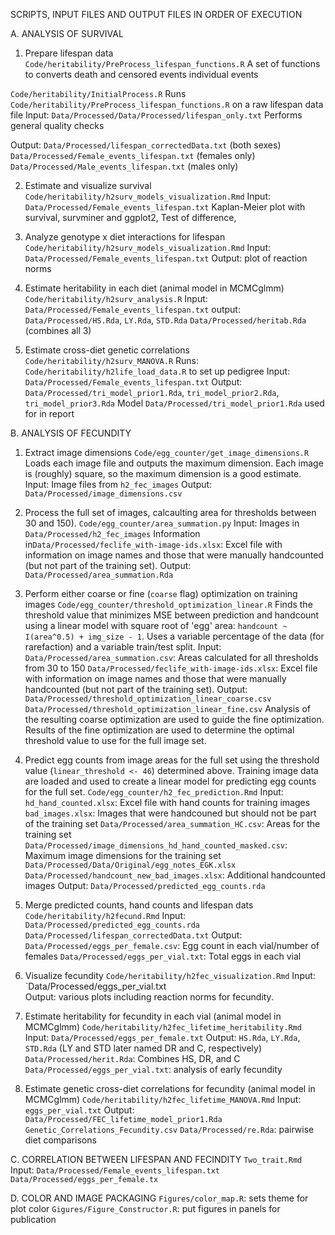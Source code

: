SCRIPTS, INPUT FILES AND OUTPUT FILES IN ORDER OF EXECUTION


A. ANALYSIS OF SURVIVAL

1) Prepare lifespan data
`Code/heritability/PreProcess_lifespan_functions.R`
A set of functions to converts death and censored events individual events

`Code/heritability/InitialProcess.R`
Runs `Code/heritability/PreProcess_lifespan_functions.R` on a raw lifespan data file
Input: `Data/Processed/Data/Processed/lifespan_only.txt` 
Performs general quality checks

Output: 
`Data/Processed/lifespan_correctedData.txt` (both sexes)
`Data/Processed/Female_events_lifespan.txt` (females only)
`Data/Processed/Male_events_lifespan.txt` (males only)


2) Estimate and visualize survival
`Code/heritability/h2surv_models_visualization.Rmd`
Input: `Data/Processed/Female_events_lifespan.txt`
Kaplan-Meier plot with survival, survminer and ggplot2, 
Test of difference, 

3) Analyze genotype x diet interactions for lifespan
`Code/heritability/h2surv_models_visualization.Rmd`
Input: `Data/Processed/Female_events_lifespan.txt`
Output: plot of reaction norms

4) Estimate heritability in each diet (animal model in MCMCglmm)
`Code/heritability/h2surv_analysis.R`
Input: `Data/Processed/Female_events_lifespan.txt`
output: 
`Data/Processed/HS.Rda`, `LY.Rda`, `STD.Rda`
`Data/Processed/heritab.Rda` (combines all 3)

5) Estimate cross-diet genetic correlations
`Code/heritability/h2surv_MANOVA.R`
Runs: `Code/heritability/h2life_load_data.R` to set up pedigree
Input: `Data/Processed/Female_events_lifespan.txt`
Output: `Data/Processed/tri_model_prior1.Rda`, `tri_model_prior2.Rda`, `tri_model_prior3.Rda`
Model `Data/Processed/tri_model_prior1.Rda` used for in report


B. ANALYSIS OF FECUNDITY

1) Extract image dimensions
`Code/egg_counter/get_image_dimensions.R`
Loads each image file and outputs the maximum dimension. Each image is (roughly) square, so the maximum dimension is a good estimate.
Input: Image files from `h2_fec_images`
Output: `Data/Processed/image_dimensions.csv`

2) Process the full set of images, calcaulting area for thresholds between 30 and 150).
`Code/egg_counter/area_summation.py`
Input:
Images in `Data/Processed/h2_fec_images`
Information in`Data/Processed/feclife_with-image-ids.xlsx`: Excel file with information on image names and those that were manually handcounted (but not part of the training set).
Output: `Data/Processed/area_summation.Rda`

3) Perform either coarse or fine (`coarse` flag) optimization on training images
`Code/egg_counter/threshold_optimization_linear.R`
Finds the threshold value that minimizes MSE between prediction and handcount using a linear model with square root of 'egg' area: `handcount ~ I(area^0.5) + img_size - 1`.
Uses a variable percentage of the data (for rarefaction) and a variable train/test split.
Input:
`Data/Processed/area_summation.csv`: Areas calculated for all thresholds from 30 to 150
`Data/Processed/feclife_with-image-ids.xlsx`: Excel file with information on image names and those that were manually handcounted (but not part of the training set).
Output:
`Data/Processed/threshold_optimization_linear_coarse.csv`
`Data/Processed/threshold_optimization_linear_fine.csv`
Analysis of the resulting coarse optimization are used to guide the fine optimization. Results of the fine optimization are used to determine the optimal threshold value to use for the full image set.

4) Predict egg counts from image areas for the full set using the threshold value (`linear_threshold <- 46`) determined above. Training image data are loaded and used to create a linear model for predicting egg counts for the full set.
`Code/egg_counter/h2_fec_prediction.Rmd`
Input:
`hd_hand_counted.xlsx`: Excel file with hand counts for training images
`bad_images.xlsx`: Images that were handcouned but should not be part of the training set
`Data/Processed/area_summation_HC.csv`: Areas for the training set
`Data/Processed/image_dimensions_hd_hand_counted_masked.csv`: Maximum image dimensions for the training set
`Data/Processed/Data/Original/egg_notes_EGK.xlsx`
`Data/Processed/handcount_new_bad_images.xlsx`: Additional handcounted images
Output: `Data/Processed/predicted_egg_counts.rda`

5) Merge predicted counts, hand counts and lifespan dats
`Code/heritability/h2fecund.Rmd`
Input: 
`Data/Processed/predicted_egg_counts.rda`
`Data/Processed/lifespan_correctedData.txt`
Output:
`Data/Processed/eggs_per_female.csv`: Egg count in each vial/number of females
`Data/Processed/eggs_per_vial.txt`: Total eggs in each vial

6) Visualize fecundity
`Code/heritability/h2fec_visualization.Rmd`
Input:
`Data/Processed/eggs_per_vial.txt	
Output: various plots including reaction norms for fecundity.

7) Estimate heritability for fecundity in each vial (animal model in MCMCglmm)
`Code/heritability/h2fec_lifetime_heritability.Rmd`
Input: 
`Data/Processed/eggs_per_female.txt`
Output: `HS.Rda`, `LY.Rda`, `STD.Rda` (LY and STD later named DR and C, respectively)
`Data/Processed/herit.Rda`: Combines HS, DR, and C
`Data/Processed/eggs_per_vial.txt`: analysis of early fecundity

8) Estimate genetic cross-diet correlations for fecundity (animal model in MCMCglmm)
`Code/heritability/h2fec_lifetime_MANOVA.Rmd`
Input: `eggs_per_vial.txt`
Output:
`Data/Processed/FEC_lifetime_model_prior1.Rda`
`Genetic_Correlations_Fecundity.csv`
`Data/Processed/re.Rda`: pairwise diet comparisons

C. CORRELATION BETWEEN LIFESPAN AND FECINDITY
`Two_trait.Rmd`
Input: 
`Data/Processed/Female_events_lifespan.txt`
`Data/Processed/eggs_per_female.tx`

D. COLOR AND IMAGE PACKAGING
`Figures/color_map.R`: sets theme for plot color
`Gigures/Figure_Constructor.R`: put figures in panels for publication



























